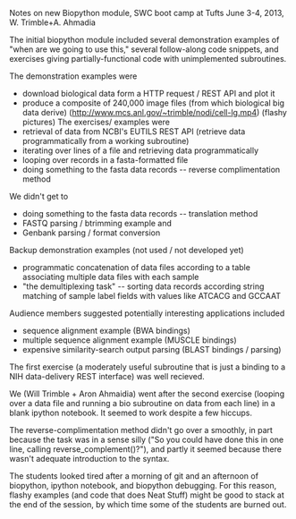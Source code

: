 Notes on new Biopython module,  SWC boot camp at Tufts June 3-4, 2013, W. Trimble+A. Ahmadia

The initial biopython module included several demonstration examples of "when are we going to use this," several follow-along code snippets, and exercises giving partially-functional code with unimplemented subroutines.

The demonstration examples were	
* download biological data form a HTTP request / REST API and plot it
* produce a composite of 240,000 image files (from which biological big data derive) (http://www.mcs.anl.gov/~trimble/nodi/cell-lg.mp4) (flashy pictures)
The exercises/ examples were
* retrieval of data from NCBI's EUTILS REST API (retrieve data programmatically from a working subroutine)
* iterating over lines of a file and retrieving data programmatically
* looping over records in a fasta-formatted file 
* doing something to the fasta data records -- reverse complimentation method

We didn't get to 
* doing something to the fasta data records -- translation method
* FASTQ parsing / btrimming example and 
* Genbank parsing / format conversion

Backup demonstration examples (not used / not developed yet)
* programmatic concatenation of data files according to a table associating multiple data files with each sample
* "the demultiplexing task" -- sorting data records according string matching of sample label fields with values like ATCACG and GCCAAT

Audience members suggested potentially interesting applications included
* sequence alignment example (BWA bindings)
* multiple sequence alignment example (MUSCLE bindings)
* expensive similarity-search output parsing (BLAST bindings / parsing)

The first exercise (a moderately useful subroutine that is just a binding to a NIH data-delivery REST interface) was well recieved. 

We (Will Trimble + Aron Ahmaidia) went after the second exercise (looping over a data file and running a bio subroutine on data from each line) in a blank ipython notebook.  It seemed to work despite a few hiccups.

The reverse-complimentation method didn't go over a smoothly, in part because the task was in a sense silly ("So you could have done this in one line, calling reverse_complement()?"), and partly it seemed because there wasn't adequate introduction to the syntax.

The students looked tired after a morning of git and an afternoon of biopython, ipython notebook, and biopython debugging.  For this reason, flashy examples (and code that does Neat Stuff) might be good to stack at the end of the session, by which time some of the students are burned out.

